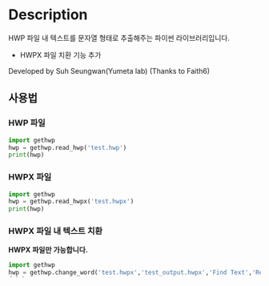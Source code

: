 # Description
HWP 파일 내 텍스트를 문자열 형태로 추출해주는 파이썬 라이브러리입니다.
+ HWPX 파일 치환 기능 추가

Developed by Suh Seungwan(Yumeta lab)
(Thanks to Faith6)

## 사용법
### HWP 파일
```python
import gethwp
hwp = gethwp.read_hwp('test.hwp')
print(hwp)
```

### HWPX 파일
```python
import gethwp
hwp = gethwp.read_hwpx('test.hwpx')
print(hwp)
```

### HWPX 파일 내 텍스트 치환
**HWPX 파일만 가능합니다.**
```python
import gethwp
hwp = gethwp.change_word('test.hwpx','test_output.hwpx','Find Text','Replace Text')
｀｀｀

